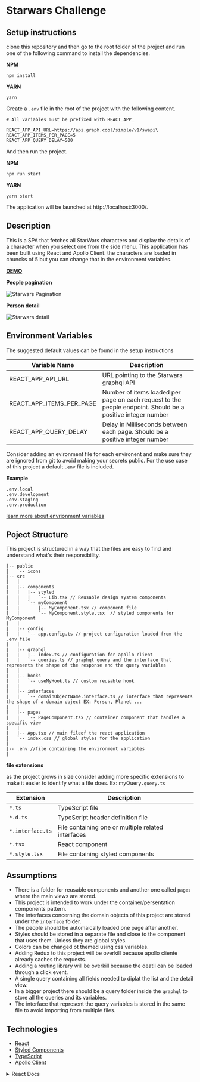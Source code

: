 # Starwars Challenge

## Setup instructions

clone this repository and then go to the root folder of the project and run one of the following command to install the dependencies.

**NPM**

```
npm install
```

**YARN**

```
yarn
```

Create a `.env` file in the root of the project with the following content.

```
# All variables must be prefixed with REACT_APP_

REACT_APP_API_URL=https://api.graph.cool/simple/v1/swapi\
REACT_APP_ITEMS_PER_PAGE=5
REACT_APP_QUERY_DELAY=500
```

And then run the project.

**NPM**

```
npm run start
```

**YARN**

```
yarn start
```

The application will be launched at http://localhost:3000/.

## Description

This is a SPA that fetches all StarWars characters and display the details of a character when you select one from the side menu.
This application has been built using React and Apollo Client. the characters are loaded in chuncks of 5 but you can change that in the environment variables.

**[DEMO](https://juliomixco.github.io/Ravn-Challenge-V2-Julio-Mixco/)**

**People pagination**

![Starwars Pagination](https://i.imgur.com/ysfosDq.gif)

**Person detail**

![Starwars detail](https://i.imgur.com/lxXOAcH.gif)

## Environment Variables

The suggested default values can be found in the setup instructions

| Variable Name            | Description                                                                                                 |
| ------------------------ | ----------------------------------------------------------------------------------------------------------- |
| REACT_APP_API_URL        | URL pointing to the Starwars graphql API                                                                    |
| REACT_APP_ITEMS_PER_PAGE | Number of items loaded per page on each request to the people endpoint. Should be a positive integer number |
| REACT_APP_QUERY_DELAY    | Delay in Milliseconds between each page. Should be a positive integer number                                |

Consider adding an evironment file for each environent and make sure they are ignored from git to avoid making your secrets public.
For the use case of this project a default `.env` file is included.

**Example**

```
.env.local
.env.development
.env.staging
.env.production
```

[learn more about envrionment variables](https://create-react-app.dev/docs/adding-custom-environment-variables/#expanding-environment-variables-in-env)

## Poject Structure

This project is structured in a way that the files are easy to find and understand what's their responsibility.

```
|-- public
|   `-- icons
|-- src
|   |
|   |-- components
|   |   |-- styled
|   |   |   `-- Lib.tsx // Reusable design system components
|   |   `-- myComponent
|   |       |-- MyComponent.tsx // component file
|   |       `-- MyComponent.style.tsx  // styled components for  MyComponent
|   |
|   |-- config
|   |   `-- app.config.ts // project configuration loaded from the .env file
|   |
|   |-- graphql
|   |   |-- index.ts // configuration for apollo client
|   |   `-- queries.ts // graphql query and the interface that represents the shape of the response and the query variables
|   |
|   |-- hooks
|   |   `-- useMyHook.ts // custom reusable hook
|   |
|   |-- interfaces
|   |   `-- domainObjectName.interface.ts // interface that represents the shape of a domain object EX: Person, Planet ...
|   |
|   |-- pages
|   |   `-- PageComponent.tsx // container component that handles a specific view
|   |
|   |-- App.tsx // main fileof the react application
|   `-- index.css // global styles for the application
|
|-- .env //file containing the environment variables
|
```

**file extensions**

as the project grows in size consider adding more specific extensions to make it easier to identify what a file does.
Ex: myQuery`.query.ts`

| Extension        | Description                                        |
| ---------------- | -------------------------------------------------- |
| `*.ts`           | TypeScript file                                    |
| `*.d.ts`         | TypeScript header definition file                  |
| `*.interface.ts` | File containing one or multiple related interfaces |
| `*.tsx`          | React component                                    |
| `*.style.tsx`    | File containing styled components                  |

## Assumptions

- There is a folder for reusable components and another one called `pages` where the main views are stored.
- This project is intended to work under the container/persentation components pattern.
- The interfaces concerning the domain objects of this project are stored under the `interface` folder.
- The people should be automaically loaded one page after another.
- Styles should be stored in a separate file and close to the component that uses them. Unless they are global styles.
- Colors can be changed ot themed using css variables.
- Adding Redux to this project will be overkill because apollo cliente already caches the requests.
- Adding a routing library will be overkill because the deatil can be loaded through a click event.
- A single query containing all fields needed to diplat the list and the detail view.
- In a bigger project there should be a query folder inside the `graphql` to store all the queries and its variables.
- The interface that represent the query variables is stored in the same file to avoid importing from multiple files.

## Technologies

- [React](https://reactjs.org/)
- [Styled Components](https://styled-components.com/)
- [TypeScript](https://www.typescriptlang.org/)
- [Apollo Client](https://www.apollographql.com/docs/react/)

<details>
<summary>
    React Docs
</summary>
This project was bootstrapped with [Create React App](https://github.com/facebook/create-react-app).

## Available Scripts

In the project directory, you can run:

### `npm start`

Runs the app in the development mode.<br />
Open [http://localhost:3000](http://localhost:3000) to view it in the browser.

The page will reload if you make edits.<br />
You will also see any lint errors in the console.

### `npm test`

Launches the test runner in the interactive watch mode.<br />
See the section about [running tests](https://facebook.github.io/create-react-app/docs/running-tests) for more information.

### `npm run build`

Builds the app for production to the `build` folder.<br />
It correctly bundles React in production mode and optimizes the build for the best performance.

The build is minified and the filenames include the hashes.<br />
Your app is ready to be deployed!

See the section about [deployment](https://facebook.github.io/create-react-app/docs/deployment) for more information.

### `npm run eject`

**Note: this is a one-way operation. Once you `eject`, you can’t go back!**

If you aren’t satisfied with the build tool and configuration choices, you can `eject` at any time. This command will remove the single build dependency from your project.

Instead, it will copy all the configuration files and the transitive dependencies (webpack, Babel, ESLint, etc) right into your project so you have full control over them. All of the commands except `eject` will still work, but they will point to the copied scripts so you can tweak them. At this point you’re on your own.

You don’t have to ever use `eject`. The curated feature set is suitable for small and middle deployments, and you shouldn’t feel obligated to use this feature. However we understand that this tool wouldn’t be useful if you couldn’t customize it when you are ready for it.

## Learn More

You can learn more in the [Create React App documentation](https://facebook.github.io/create-react-app/docs/getting-started).

To learn React, check out the [React documentation](https://reactjs.org/).

</details>
